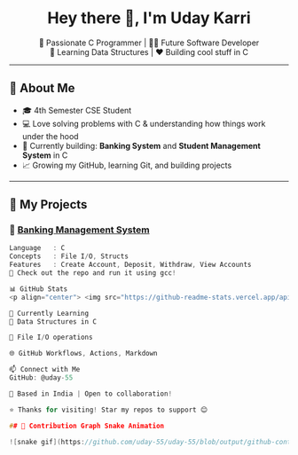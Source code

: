 <h1 align="center">Hey there 👋, I'm Uday Karri</h1>
<p align="center">
  🚀 Passionate C Programmer | 👨‍💻 Future Software Developer<br>
  🎯 Learning Data Structures | ❤️ Building cool stuff in C
</p>

---

## 🧠 About Me

- 🎓 4th Semester CSE Student  
- 💻 Love solving problems with C & understanding how things work under the hood  
- 🔨 Currently building: **Banking System** and **Student Management System** in C  
- 📈 Growing my GitHub, learning Git, and building projects  

---

## 🚀 My Projects

### 📌 [Banking Management System](https://github.com/uday-55/banking-system)
```c
Language   : C  
Concepts   : File I/O, Structs  
Features   : Create Account, Deposit, Withdraw, View Accounts
📂 Check out the repo and run it using gcc!

📊 GitHub Stats
<p align="center"> <img src="https://github-readme-stats.vercel.app/api?username=uday-55&show_icons=true&theme=radical" height="150"/> <img src="https://github-readme-stats.vercel.app/api/top-langs/?username=uday-55&layout=compact&theme=radical" height="150"/> </p>

🌱 Currently Learning
🔁 Data Structures in C

💾 File I/O operations

🌐 GitHub Workflows, Actions, Markdown

📫 Connect with Me
GitHub: @uday-55

📍 Based in India | Open to collaboration!

⭐ Thanks for visiting! Star my repos to support 😊

## 🐍 Contribution Graph Snake Animation

![snake gif](https://github.com/uday-55/uday-55/blob/output/github-contribution-grid-snake.svg)

